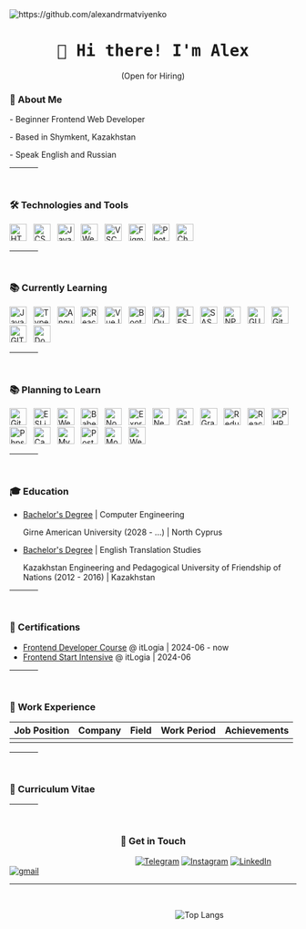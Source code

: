<img src="https://komarev.com/ghpvc/?username=alexandrmatviyenko" alt="https://github.com/alexandrmatviyenko" />

<h1 align="center">
  <samp> 👋 Hi there! I'm Alex </samp>
</h1>

<p align="center">
  (Open for Hiring)
</p>

<h3> 📖 About Me </h3>
<p> - Beginner Frontend Web Developer </p>
<p> - Based in Shymkent, Kazakhstan </p>
<p> - Speak English and Russian </p>

<hr width="10%">
<br>

<h3>
  🛠 Technologies and Tools
</h3>

<img src="https://img.shields.io/badge/HTML5-E34F26?style=for-the-badge&logo=html5&logoColor=white" alt="HTML5" title="HTML5" height="30"/> &nbsp;
<img src="https://img.shields.io/badge/css3-%231572B6.svg?style=for-the-badge&logo=css3&logoColor=white" alt="CSS3" title="CSS3" height="30"/> &nbsp;
<img src="https://img.shields.io/badge/javascript-%23323330.svg?style=for-the-badge&logo=javascript&logoColor=%23F7DF1E" alt="JavaScript" title="JavaScript" height="30"/> &nbsp;
<img src="https://img.shields.io/badge/webstorm-143?style=for-the-badge&logo=webstorm&logoColor=white&color=black" alt="WebStorm" title="WebStorm" height="30"/> &nbsp;
<img src="https://img.shields.io/badge/Visual%20Studio%20Code-0078d7.svg?style=for-the-badge&logo=visual-studio-code&logoColor=white" alt="VSCode" title="VSCode" height="30"/> &nbsp;
<img src="https://img.shields.io/badge/figma-%23F24E1E.svg?style=for-the-badge&logo=figma&logoColor=white" alt="Figma" title="Figma" height="30"/> &nbsp;
<img src="https://img.shields.io/badge/adobe%20photoshop-%2331A8FF.svg?style=for-the-badge&logo=adobe%20photoshop&logoColor=white" alt="Photoshop" title="Photoshop" height="30"/> &nbsp;
<img src="https://img.shields.io/badge/chatGPT-74aa9c?style=for-the-badge&logo=openai&logoColor=white" alt="ChatGPT" title="ChatGPT" height="30"/> &nbsp;

<hr width="10%">
<br>

<h3>
  📚 Currently Learning
</h3>

<img src="https://img.shields.io/badge/javascript-%23323330.svg?style=for-the-badge&logo=javascript&logoColor=%23F7DF1E" alt="JavaScript" title="JavaScript" height="30"/> &nbsp;
<img src="https://img.shields.io/badge/TypeScript-007ACC?style=for-the-badge&logo=typescript&logoColor=white" alt="TypeScript" title="TypeScript" height="30"/> &nbsp;
<img src="https://img.shields.io/badge/Angular-DD0031?style=for-the-badge&logo=angular&logoColor=white" alt="Angular" title="Angular" height="30"/> &nbsp;
<img src="https://img.shields.io/badge/React-20232A?style=for-the-badge&logo=react&logoColor=61DAFB" alt="React" title="React" height="30"/> &nbsp;
<img src="https://img.shields.io/badge/Vue%20js-35495E?style=for-the-badge&logo=vuedotjs&logoColor=4FC08D" alt="VueJS" title="VueJS" height="30"/> &nbsp;
<img src="https://img.shields.io/badge/bootstrap-%238511FA.svg?style=for-the-badge&logo=bootstrap&logoColor=white" alt="Bootstrap" title="Bootstrap" height="30"/> &nbsp;
<img src="https://img.shields.io/badge/jQuery-0769AD?style=for-the-badge&logo=jquery&logoColor=white" alt="jQuery" title="jQuery" height="30"/> &nbsp;
<img src="https://img.shields.io/badge/less-2B4C80?style=for-the-badge&logo=less&logoColor=white" alt="LESS" title="LESS" height="30"/> &nbsp;
<img src="https://img.shields.io/badge/Sass-CC6699?style=for-the-badge&logo=sass&logoColor=white" alt="SASS" title="SASS" height="30"/> &nbsp;
<img src="https://img.shields.io/badge/npm-CB3837?style=for-the-badge&logo=npm&logoColor=white" alt="NPM" title="NPM" height="30"/> &nbsp;
<img src="https://img.shields.io/badge/Gulp-CF4647?style=for-the-badge&logo=gulp&logoColor=white" alt="GULP" title="GULP" height="30"/> &nbsp;
<img src="https://img.shields.io/badge/GitHub-100000?style=for-the-badge&logo=github&logoColor=white" alt="GitHub" title="GitHub" height="30"/> &nbsp;
<img src="https://img.shields.io/badge/GIT-E44C30?style=for-the-badge&logo=git&logoColor=white" alt="GIT" title="GIT" height="30"/> &nbsp;
<img src="https://img.shields.io/badge/Docker-2CA5E0?style=for-the-badge&logo=docker&logoColor=white" alt="Docker" title="Docker" height="30"/> &nbsp;

<hr width="10%">
<br>

<h3>
  📚 Planning to Learn
</h3>

<img src="https://img.shields.io/badge/GitKraken-179287?style=for-the-badge&logo=GitKraken&logoColor=white" alt="GitKraken" title="GitKraken" height="30"/> &nbsp;
<img src="https://img.shields.io/badge/eslint-3A33D1?style=for-the-badge&logo=eslint&logoColor=white" alt="ESLint" title="ESLint" height="30"/> &nbsp;
<img src="https://img.shields.io/badge/Webpack-8DD6F9?style=for-the-badge&logo=Webpack&logoColor=white" alt="Webpack" title="Webpack" height="30"/> &nbsp;
<img src="https://img.shields.io/badge/Babel-F9DC3E?style=for-the-badge&logo=babel&logoColor=white" alt="Babel" title="Babel" height="30"/> &nbsp;
<img src="https://img.shields.io/badge/Node%20js-339933?style=for-the-badge&logo=nodedotjs&logoColor=white" alt="NodeJS" title="NodeJS" height="30"/> &nbsp;
<img src="https://img.shields.io/badge/Express%20js-000000?style=for-the-badge&logo=express&logoColor=white" alt="ExpressJS" title="ExpressJS" height="30"/> &nbsp;
<img src="https://img.shields.io/badge/next%20js-000000?style=for-the-badge&logo=nextdotjs&logoColor=white" alt="NextJS" title="NextJS" height="30"/> &nbsp;
<img src="https://img.shields.io/badge/Gatsby-663399?style=for-the-badge&logo=gatsby&logoColor=white" alt="GatsbyJS" title="GatsbyJS" height="30"/> &nbsp;
<img src="https://img.shields.io/badge/GraphQl-E10098?style=for-the-badge&logo=graphql&logoColor=white" alt="GraphQL" title="GraphQL" height="30"/> &nbsp;
<img src="https://img.shields.io/badge/Redux-593D88?style=for-the-badge&logo=redux&logoColor=white" alt="Redux" title="Redux" height="30"/> &nbsp;
<img src="https://img.shields.io/badge/React_Native-20232A?style=for-the-badge&logo=react&logoColor=61DAFB" alt="React Native" title="ReactNative" height="30"/> &nbsp;
<img src="https://img.shields.io/badge/PHP-777BB4?style=for-the-badge&logo=php&logoColor=white" alt="PHP" title="PHP" height="30"/> &nbsp;
<img src="http://img.shields.io/badge/-PHPStorm-181717?style=for-the-badge&logo=phpstorm&logoColor=white" alt="Phpstorm" title="Phpstorm" height="30"/> &nbsp;
<img src="https://img.shields.io/badge/Canva-%2300C4CC.svg?&style=for-the-badge&logo=Canva&logoColor=white" alt="Canva" title="Canva" height="30"/> &nbsp;
<img src="https://img.shields.io/badge/MySQL-005C84?style=for-the-badge&logo=mysql&logoColor=white" alt="MySQL" title="MySQL" height="30"/> &nbsp;
<img src="https://img.shields.io/badge/PostgreSQL-316192?style=for-the-badge&logo=postgresql&logoColor=white" alt="PostgreSQL" title="PostgreSQL" height="30"/> &nbsp;
<img src="https://img.shields.io/badge/MongoDB-4EA94B?style=for-the-badge&logo=mongodb&logoColor=white" alt="MongoDB" title="MongoDB" height="30"/> &nbsp;
<img src="https://img.shields.io/badge/web3%20js-F16822?style=for-the-badge&logo=web3.js&logoColor=white" alt="Web3JS" title="Web3JS" height="30"/> &nbsp;

<hr width="10%">
<br>

<h3>
  🎓 Education
</h3>

- [Bachelor's Degree](https://github.com/AlexandrMatviyenko) | Computer Engineering
  <p> Girne American University (2028 - ...) | North Cyprus </p>

- [Bachelor's Degree](https://github.com/AlexandrMatviyenko) | English Translation Studies 
  <p> Kazakhstan Engineering and Pedagogical University of Friendship of Nations (2012 - 2016) | Kazakhstan </p>

<hr width="10%">
<br>

<h3>
  📜 Certifications 
</h3>

- [Frontend Developer Course](https://github.com/AlexandrMatviyenko) @ itLogia | 2024-06 - now
- [Frontend Start Intensive](https://itlogia.ru/certificates/intensive/12403-69694) @ itLogia | 2024-06

<hr width="10%">
<br>

<h3>
  💼 Work Experience 
</h3>

| Job Position                  | Company                    | Field                         | Work Period       | Achievements |
| ----------------------------- | -------------------------- | ----------------------------- | ----------------- |--------------|
|                               |                            |                               |                   |              |

<!--
<hr width="10%">
<br>

<h3>
  ⚡ Hackathon Participation
</h3>

- [Hackathon Name or which devote it to](https://Hackathon Adress) @ The organization that is holding the hackathon  | YYYY-MTH | Place
-->

<hr width="10%">
<br>

<h3>
  📑 Curriculum Vitae
</h3>



<hr width="10%">
<br>

<h3 align="center">
  🔔 Get in Touch
</h3>

&nbsp; &nbsp; &nbsp; &nbsp; &nbsp; &nbsp; &nbsp; &nbsp; &nbsp; &nbsp; &nbsp; &nbsp; &nbsp; &nbsp; &nbsp; &nbsp; &nbsp; &nbsp; &nbsp; &nbsp; &nbsp; &nbsp;
&nbsp; &nbsp; &nbsp; &nbsp; &nbsp; &nbsp;
<a href="https://t.me/AlexandrMatviyenko">![Telegram](https://img.shields.io/badge/Telegram-2CA5E0?style=for-the-badge&logo=telegram&logoColor=white)</a>
<a href="https://www.instagram.com/alex.matviyenko/">![Instagram](https://img.shields.io/badge/Instagram-E4405F?style=for-the-badge&logo=instagram&logoColor=white)</a>
<a href="https://www.linkedin.com/in/alexandr-matviyenko">![LinkedIn](https://img.shields.io/badge/LinkedIn-0077B5?style=for-the-badge&logo=linkedin&logoColor=white)</a>
<a href="mailto:TheAlexandrMatviyenko@gmail.com">![gmail](https://img.shields.io/badge/Gmail-D14836?style=for-the-badge&logo=gmail&logoColor=white)</a>

<hr width="100%">
<br>

&nbsp; &nbsp; &nbsp; &nbsp; &nbsp; &nbsp; &nbsp; &nbsp; &nbsp; &nbsp; &nbsp; &nbsp; &nbsp; &nbsp; &nbsp; &nbsp; &nbsp; &nbsp; &nbsp; &nbsp; &nbsp; &nbsp;
&nbsp; &nbsp; &nbsp; &nbsp; &nbsp; &nbsp; &nbsp; &nbsp; &nbsp; &nbsp; &nbsp; &nbsp; &nbsp; &nbsp; &nbsp;
![Top Langs](https://github-readme-stats.vercel.app/api/top-langs/?username=alexandrmatviyenko&hide_progress=false)
